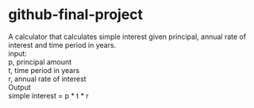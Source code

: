 # github-final-project

A calculator that calculates simple interest given principal, annual rate of interest and time period in years.<br/>
input:<br/>
    p, principal amount<br/>
    t, time period in years<br/>
    r, annual rate of interest<br/>
Output<br/>
    simple interest = p * t * r<br/>
